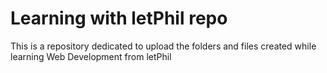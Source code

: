 # Learning with letPhil repo
 This is a repository dedicated to upload the folders and files created while learning Web Development from letPhil